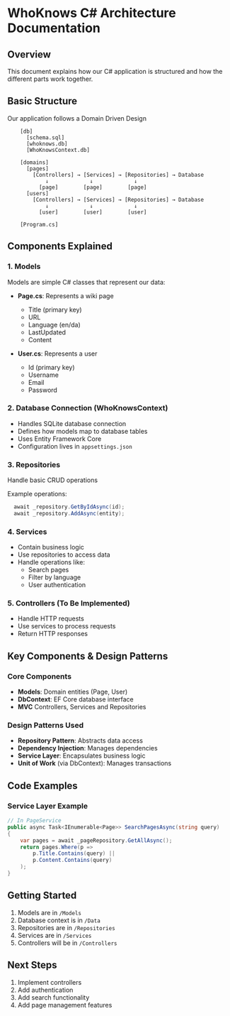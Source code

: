 # WhoKnows C# Architecture Documentation

## Overview
This document explains how our C# application is structured and how the different parts work together.

## Basic Structure
Our application follows a Domain Driven Design 

```
    [db]
      [schema.sql]
      [whoknows.db]
      [WhoKnowsContext.db]

    [domains]
      [pages] 
        [Controllers] → [Services] → [Repositories] → Database
            ↓             ↓             ↓
          [page]        [page]        [page]
      [users]
        [Controllers] → [Services] → [Repositories] → Database
            ↓             ↓             ↓
          [user]        [user]        [user]

    [Program.cs]

```

## Components Explained

### 1. Models
Models are simple C# classes that represent our data:

- **Page.cs**: Represents a wiki page
  - Title (primary key)
  - URL
  - Language (en/da)
  - LastUpdated
  - Content

- **User.cs**: Represents a user
  - Id (primary key)
  - Username
  - Email
  - Password

### 2. Database Connection (WhoKnowsContext)
- Handles SQLite database connection 
- Defines how models map to database tables
- Uses Entity Framework Core
- Configuration lives in `appsettings.json`

### 3. Repositories
Handle basic CRUD operations

Example operations:
```csharp
  await _repository.GetByIdAsync(id);
  await _repository.AddAsync(entity);
```

### 4. Services
- Contain business logic
- Use repositories to access data
- Handle operations like:
  - Search pages
  - Filter by language
  - User authentication 

### 5. Controllers (To Be Implemented)
- Handle HTTP requests
- Use services to process requests
- Return HTTP responses

## Key Components & Design Patterns

### Core Components
- **Models**: Domain entities (Page, User)
- **DbContext**: EF Core database interface
- **MVC** Controllers, Services and Repositories

### Design Patterns Used
- **Repository Pattern**: Abstracts data access
- **Dependency Injection**: Manages dependencies
- **Service Layer**: Encapsulates business logic
- **Unit of Work** (via DbContext): Manages transactions

## Code Examples

### Service Layer Example
```csharp
// In PageService
public async Task<IEnumerable<Page>> SearchPagesAsync(string query)
{
    var pages = await _pageRepository.GetAllAsync();
    return pages.Where(p => 
        p.Title.Contains(query) || 
        p.Content.Contains(query)
    );
}
```

## Getting Started
1. Models are in `/Models`
2. Database context is in `/Data`
3. Repositories are in `/Repositories`
4. Services are in `/Services`
5. Controllers will be in `/Controllers`

## Next Steps
1. Implement controllers
2. Add authentication
3. Add search functionality
4. Add page management features